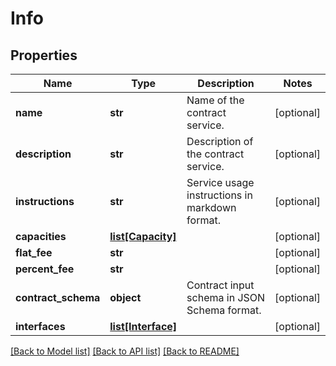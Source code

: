 # Info

## Properties
Name | Type | Description | Notes
------------ | ------------- | ------------- | -------------
**name** | **str** | Name of the contract service. | [optional] 
**description** | **str** | Description of the contract service. | [optional] 
**instructions** | **str** | Service usage instructions in markdown format. | [optional] 
**capacities** | [**list[Capacity]**](Capacity.md) |  | [optional] 
**flat_fee** | **str** |  | [optional] 
**percent_fee** | **str** |  | [optional] 
**contract_schema** | **object** | Contract input schema in JSON Schema format. | [optional] 
**interfaces** | [**list[Interface]**](Interface.md) |  | [optional] 

[[Back to Model list]](../README.md#documentation-for-models) [[Back to API list]](../README.md#documentation-for-api-endpoints) [[Back to README]](../README.md)


